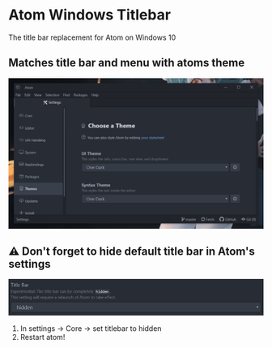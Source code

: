# Atom Windows Titlebar
The title bar replacement for Atom on Windows 10

## Matches title bar and menu with atoms theme
![Theme](./example/example.gif)

## ⚠ Don't forget to hide default title bar in Atom's settings
![set titlebar to hidden](./example/set-titlebar-to-hidden.png)

1. In settings -> Core -> set titlebar to hidden
2. Restart atom!
